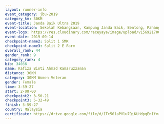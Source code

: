 ```yaml
---
layout: runner-info 
event_category: jbu-2019 
category_km: 30KM 
event-title: Janda Baik Ultra 2019  
event-location: Sekolah Kebangsaan, Kampung Janda Baik, Bentong, Pahang, Malaysia 
event-logo: https://res.cloudinary.com/raceyaya/image/upload/v1569217009/logo/janda-baik_vch1pc.jpg 
event-date: 2019-09-14 
checkpoint-name2: Split 1 SMK 
checkpoint-name3: Split 2 E Farm 
overall_rank: 44
gender_rank: 9
category_rank: 4
bib: 34036
name: Kafiza Binti Ahmad Kamaruzzaman
distance: 30KM
category: 30KM Women Veteran
gender: Female
time: 3-59-27
start: 2-00-00
checkpoint2: 3-50-21
checkpoint3: 5-32-49
finish: 5-59-27
country: Malaysia
certificate: https://drive.google.com/file/d/1Tc501aPVlu7QiKUHdpqEnIfvzo3wSnti/view?usp=sharing
---
```

